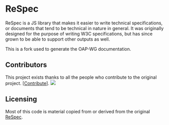 # ReSpec

ReSpec is a JS library that makes it easier to write technical specifications, or documents
that tend to be technical in nature in general. It was originally designed for the purpose
of writing W3C specifications, but has since grown to be able to support other outputs as
well.

This is a fork used to generate the OAP-WG documentation.

## Contributors
This project exists thanks to all the people who contribute to the original project. [[Contribute](https://github.com/w3c/respec/blob/master/CONTRIBUTING.md)].
<a href="https://github.com/w3c/respec/graphs/contributors"><img src="https://opencollective.com/respec/contributors.svg?width=890&button=false" /></a>

## Licensing
Most of this code is material copied from or derived from the original [ReSpec](https://github.com/w3c/respec).
